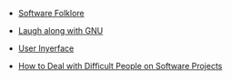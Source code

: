 
- [Software Folklore](https://beza1e1.tuxen.de/lore/index.html)

- [Laugh along with GNU](https://www.gnu.org/fun/)

- [User Inyerface](https://userinyerface.com/)

- [How to Deal with Difficult People on Software Projects](https://www.howtodeal.dev/)
